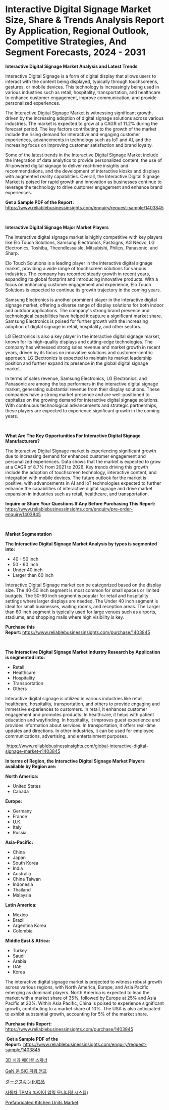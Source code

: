<p><h1>Interactive Digital Signage Market Size, Share & Trends Analysis Report By Application, Regional Outlook, Competitive Strategies, And Segment Forecasts, 2024 - 2031</h1></p><p><strong>Interactive Digital Signage Market Analysis and Latest Trends</strong></p>
<p><p>Interactive Digital Signage is a form of digital display that allows users to interact with the content being displayed, typically through touchscreens, gestures, or mobile devices. This technology is increasingly being used in various industries such as retail, hospitality, transportation, and healthcare to enhance customer engagement, improve communication, and provide personalized experiences.</p><p>The Interactive Digital Signage Market is witnessing significant growth, driven by the increasing adoption of digital signage solutions across various industries. The market is expected to grow at a CAGR of 11.2% during the forecast period. The key factors contributing to the growth of the market include the rising demand for interactive and engaging customer experiences, advancements in technology such as IoT and AI, and the increasing focus on improving customer satisfaction and brand loyalty.</p><p>Some of the latest trends in the Interactive Digital Signage Market include the integration of data analytics to provide personalized content, the use of AI-powered digital signage to deliver real-time insights and recommendations, and the development of interactive kiosks and displays with augmented reality capabilities. Overall, the Interactive Digital Signage Market is poised for rapid growth and innovation as businesses continue to leverage the technology to drive customer engagement and enhance brand experiences.</p></p>
<p><strong>Get a Sample PDF of the Report:&nbsp;</strong> <a href="https://www.reliablebusinessinsights.com/enquiry/request-sample/1403845">https://www.reliablebusinessinsights.com/enquiry/request-sample/1403845</a></p>
<p>&nbsp;</p>
<p><strong>Interactive Digital Signage Major Market Players</strong></p>
<p><p>The interactive digital signage market is highly competitive with key players like Elo Touch Solutions, Samsung Electronics, Fastsigns, AG Neovo, LG Electronics, Toshiba, Theendlessaisle, Mitsubishi, Philips, Panasonic, and Sharp.</p><p>Elo Touch Solutions is a leading player in the interactive digital signage market, providing a wide range of touchscreen solutions for various industries. The company has recorded steady growth in recent years, expanding its global footprint and introducing innovative products. With a focus on enhancing customer engagement and experience, Elo Touch Solutions is expected to continue its growth trajectory in the coming years.</p><p>Samsung Electronics is another prominent player in the interactive digital signage market, offering a diverse range of display solutions for both indoor and outdoor applications. The company's strong brand presence and technological capabilities have helped it capture a significant market share. Samsung Electronics is poised for further growth with the increasing adoption of digital signage in retail, hospitality, and other sectors.</p><p>LG Electronics is also a key player in the interactive digital signage market, known for its high-quality displays and cutting-edge technologies. The company has witnessed strong sales revenue and market growth in recent years, driven by its focus on innovative solutions and customer-centric approach. LG Electronics is expected to maintain its market leadership position and further expand its presence in the global digital signage market.</p><p>In terms of sales revenue, Samsung Electronics, LG Electronics, and Panasonic are among the top performers in the interactive digital signage market, generating substantial revenue from their display solutions. These companies have a strong market presence and are well-positioned to capitalize on the growing demand for interactive digital signage solutions. With continuous technological advancements and strategic partnerships, these players are expected to experience significant growth in the coming years.</p></p>
<p>&nbsp;</p>
<p><strong>What Are The Key Opportunities For Interactive Digital Signage Manufacturers?</strong></p>
<p><p>The Interactive Digital Signage market is experiencing significant growth due to increasing demand for enhanced customer engagement and personalized experiences. Data shows that the market is expected to grow at a CAGR of 8.7% from 2021 to 2026. Key trends driving this growth include the adoption of touchscreen technology, interactive content, and integration with mobile devices. The future outlook for the market is positive, with advancements in AI and IoT technologies expected to further enhance the capabilities of interactive digital signage and drive market expansion in industries such as retail, healthcare, and transportation.</p></p>
<p><strong>Inquire or Share Your Questions If Any Before Purchasing This Report:</strong> <a href="https://www.reliablebusinessinsights.com/enquiry/pre-order-enquiry/1403845">https://www.reliablebusinessinsights.com/enquiry/pre-order-enquiry/1403845</a></p>
<p>&nbsp;</p>
<p><strong>Market Segmentation</strong></p>
<p><strong>The Interactive Digital Signage Market Analysis by types is segmented into:</strong></p>
<p><ul><li>40 - 50 inch</li><li>50 - 60 inch</li><li>Under 40 inch</li><li>Larger than 60 inch</li></ul></p>
<p><p>Interactive Digital Signage market can be categorized based on the display size. The 40-50 inch segment is most common for small spaces or limited budgets. The 50-60 inch segment is popular for retail and hospitality settings where larger displays are needed. The Under 40 inch segment is ideal for small businesses, waiting rooms, and reception areas. The Larger than 60 inch segment is typically used for large venues such as airports, stadiums, and shopping malls where high visibility is key.</p></p>
<p><strong>Purchase this Report:&nbsp;</strong><a href="https://www.reliablebusinessinsights.com/purchase/1403845">https://www.reliablebusinessinsights.com/purchase/1403845</a></p>
<p>&nbsp;</p>
<p><strong>The Interactive Digital Signage Market Industry Research by Application is segmented into:</strong></p>
<p><ul><li>Retail</li><li>Healthcare</li><li>Hospitality</li><li>Transportation</li><li>Others</li></ul></p>
<p><p>Interactive digital signage is utilized in various industries like retail, healthcare, hospitality, transportation, and others to provide engaging and immersive experiences to customers. In retail, it enhances customer engagement and promotes products. In healthcare, it helps with patient education and wayfinding. In hospitality, it improves guest experience and provides information about services. In transportation, it offers real-time updates and directions. In other industries, it can be used for employee communications, advertising, and entertainment purposes.</p></p>
<p><a href="https://www.reliablebusinessinsights.com/global-interactive-digital-signage-market-r1403845">&nbsp;https://www.reliablebusinessinsights.com/global-interactive-digital-signage-market-r1403845</a></p>
<p><strong>In terms of Region, the Interactive Digital Signage Market Players available by Region are:</strong></p>
<p>
    <p> <strong> North America: </strong>
        <ul>
            <li>United States</li>
            <li>Canada</li>
        </ul>
        </p> 
    <p> <strong> Europe: </strong>
        <ul>
            <li>Germany</li>
            <li>France</li>
            <li>U.K.</li>
            <li>Italy</li>
            <li>Russia</li>
        </ul>
        </p> 
    <p> <strong> Asia-Pacific: </strong>
        <ul>
            <li>China</li>
            <li>Japan</li>
            <li>South Korea</li>
            <li>India</li>
            <li>Australia</li>
            <li>China Taiwan</li>
            <li>Indonesia</li>
            <li>Thailand</li>
            <li>Malaysia</li>
        </ul>
        </p> 
    <p> <strong> Latin America: </strong>
        <ul>
            <li>Mexico</li>
            <li>Brazil</li>
            <li>Argentina Korea</li>
            <li>Colombia</li>
        </ul>
        </p> 
    <p> <strong> Middle East & Africa: </strong>
        <ul>
            <li>Turkey</li>
            <li>Saudi</li>
            <li>Arabia</li>
            <li>UAE</li>
            <li>Korea</li>
        </ul>
    </p>
    </p>
<p><p>The interactive digital signage market is projected to witness robust growth across various regions, with North America, Europe, and Asia Pacific emerging as dominant players. North America is expected to lead the market with a market share of 35%, followed by Europe at 25% and Asia Pacific at 20%. Within Asia Pacific, China is poised to experience significant growth, contributing to a market share of 10%. The USA is also anticipated to exhibit substantial growth, accounting for 5% of the market share.</p></p>
<p><strong>Purchase this Report: </strong><a href="https://www.reliablebusinessinsights.com/purchase/1403845">https://www.reliablebusinessinsights.com/purchase/1403845</a></p>
<p>&nbsp;<strong>Get a Sample PDF of the Report:&nbsp;&nbsp;</strong><a href="https://www.reliablebusinessinsights.com/enquiry/request-sample/1403845">https://www.reliablebusinessinsights.com/enquiry/request-sample/1403845</a></p>
<p><strong></strong></p>
<p><p><a href="https://medium.com/@kelsiorphy/%EC%84%B8%EA%B3%84-3d-%EC%B9%98%EA%B3%BC-%EB%B0%8F-%EC%95%88%EB%A9%B4-%EC%8A%A4%EC%BA%90%EB%84%88-%EC%8B%9C%EC%9E%A5-%EB%B6%80%EB%AC%B8-%EC%9C%A0%ED%98%95-%EC%9D%91%EC%9A%A9-%ED%94%84%EB%A1%9C%EA%B7%B8%EB%9E%A8-%EC%8B%9C%EC%9E%A5-%EC%B0%B8%EA%B0%80%EC%9E%90-%EC%A0%84%EB%9E%B5-%EC%A7%80%EC%97%AD%EB%B3%84-%EC%84%B1%EC%9E%A5-%EC%A0%84%EB%A7%9D-%EB%B0%8F-%EB%AF%B8%EB%9E%98-%EC%A0%84%EB%A7%9D-2024-2031-cc2e9b03e129">3D 치과 페이셜 스캐너</a></p><p><a href="https://github.com/hxzi07639916/Market-Research-Report-List-2/blob/main/7564515124521.md">GaN 온 SiC 파워 앰프</a></p><p><a href="https://medium.com/@hudsondeverick/%E3%83%80%E3%83%BC%E3%82%AF%E3%82%B9%E3%82%AD%E3%83%B3%E5%8C%96%E7%B2%A7%E5%93%81%E5%B8%82%E5%A0%B4%E5%88%86%E6%9E%90-%E3%81%9D%E3%81%AEcagr-%E5%B8%82%E5%A0%B4%E3%82%BB%E3%82%B0%E3%83%A1%E3%83%B3%E3%83%86%E3%83%BC%E3%82%B7%E3%83%A7%E3%83%B3-%E3%81%8A%E3%82%88%E3%81%B3%E3%82%B0%E3%83%AD%E3%83%BC%E3%83%90%E3%83%AB%E7%94%A3%E6%A5%AD%E6%A6%82%E8%A6%81-500244f1c3ab">ダークスキン化粧品</a></p><p><a href="https://medium.com/@moulafa/quot-%EC%98%A4%ED%86%A0%EB%AA%A8%ED%8B%B0%EB%B8%8C-tpms-%ED%83%80%EC%9D%B4%EC%96%B4-%EA%B3%B5%EA%B8%B0%EC%95%95-%EB%AA%A8%EB%8B%88%ED%84%B0%EB%A7%81-%EC%8B%9C%EC%8A%A4%ED%85%9C-%EC%82%B0%EC%97%85%EC%97%90-%EB%8C%80%ED%95%9C-%ED%86%B5%EC%B0%B0-2031%EB%85%84%EA%B9%8C%EC%A7%80%EC%9D%98-%EC%8B%9C%EC%9E%A5-%EC%9E%AC%EC%A0%95-%EC%83%81%ED%83%9C-%EC%8B%9C%EC%9E%A5-%EA%B7%9C%EB%AA%A8-%EB%B0%8F-%EC%88%98%EC%9D%B5-%EB%B6%84%EC%84%9D-quot-b5215119d637">자동차 TPMS (타이어 압력 모니터링 시스템)</a></p><p><a href="https://github.com/mdmisese/Market-Research-Report-List-1/blob/main/prefabricated-kitchen-units-market.md">Prefabricated Kitchen Units Market</a></p></p>